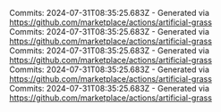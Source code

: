 Commits: 2024-07-31T08:35:25.683Z - Generated via https://github.com/marketplace/actions/artificial-grass
<br>
Commits: 2024-07-31T08:35:25.683Z - Generated via https://github.com/marketplace/actions/artificial-grass
<br>
Commits: 2024-07-31T08:35:25.683Z - Generated via https://github.com/marketplace/actions/artificial-grass
<br>
Commits: 2024-07-31T08:35:25.683Z - Generated via https://github.com/marketplace/actions/artificial-grass
<br>
Commits: 2024-07-31T08:35:25.683Z - Generated via https://github.com/marketplace/actions/artificial-grass
<br>
